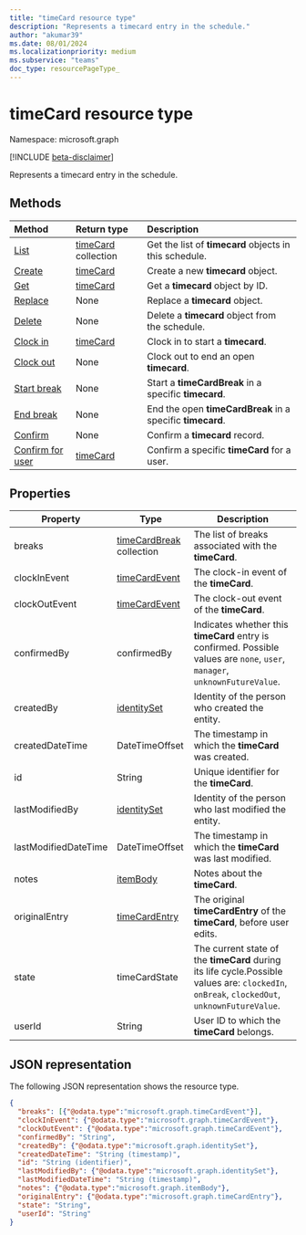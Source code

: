 ```yaml
---
title: "timeCard resource type"
description: "Represents a timecard entry in the schedule."
author: "akumar39"
ms.date: 08/01/2024
ms.localizationpriority: medium
ms.subservice: "teams"
doc_type: resourcePageType_
---
```


# timeCard resource type

Namespace: microsoft.graph

[!INCLUDE [beta-disclaimer](../../includes/beta-disclaimer.md)]

Represents a timecard entry in the schedule.

## Methods

| Method       | Return type  |Description|
|:---------------|:--------|:----------|
|[List](../api/timecard-list.md) | [timeCard](timecard.md) collection | Get the list of **timecard** objects in this schedule.|
|[Create](../api/timecard-post.md) | [timeCard](timecard.md) | Create a new **timecard** object.|
|[Get](../api/timecard-get.md) | [timeCard](timecard.md) | Get a **timecard** object by ID.|
|[Replace](../api/timecard-replace.md) | None | Replace a **timecard** object.|
|[Delete](../api/timecard-delete.md) | None | Delete a **timecard** object from the schedule.|
|[Clock in](../api/timecard-clockin.md) | [timeCard](timecard.md) | Clock in to start a **timecard**.|
|[Clock out](../api/timecard-clockout.md) | None | Clock out to end an open **timecard**.|
|[Start break](../api/timecard-startbreak.md) | None | Start a **timeCardBreak** in a specific **timecard**.|
|[End break](../api/timecard-endbreak.md) | None | End the open **timeCardBreak** in a specific **timecard**.|
|[Confirm](../api/timecard-confirm.md) | None | Confirm a **timecard** record.|
|[Confirm for user](../api/timecard-confirmforuser.md) | [timeCard](timecard.md) | Confirm a specific **timeCard** for a user.|

## Properties
|Property               |Type           |Description                                                                |
|-----------------------|---------------|---------------------------------------------------------------------------|
| breaks 	|[timeCardBreak](timecardbreak.md) collection  |The list of breaks associated with the **timeCard**.|
| clockInEvent       |[timeCardEvent](../resources/timecardevent.md)    | The clock-in event of the **timeCard**. |
| clockOutEvent			        |[timeCardEvent](../resources/timecardevent.md)  |The clock-out event of the **timeCard**. |
| confirmedBy |confirmedBy    | Indicates whether this **timeCard** entry is confirmed. Possible values are `none`, `user`, `manager`, `unknownFutureValue`.|
|createdBy|[identitySet](identityset.md)| Identity of the person who created the entity. |
|createdDateTime|DateTimeOffset| The timestamp in which the **timeCard** was created. |
| id			        |String  |Unique identifier for the **timeCard**.|
|lastModifiedBy| [identitySet](identityset.md)| Identity of the person who last modified the entity.|
|lastModifiedDateTime|DateTimeOffset| The timestamp in which the **timeCard** was last modified.|
| notes			        | [itemBody](itembody.md)  |Notes about the **timeCard**. |
| originalEntry| [timeCardEntry](../resources/timecardentry.md) | The original **timeCardEntry** of the **timeCard**, before user edits. |
| state 		        |timeCardState  | The current state of the **timeCard** during its life cycle.Possible values are: `clockedIn`, `onBreak`, `clockedOut`, `unknownFutureValue`.|
| userId			        |String |User ID to which  the **timeCard** belongs. |

## JSON representation

The following JSON representation shows the resource type.

<!-- {
  "blockType": "resource",
  "keyProperty": "id",
  "@odata.type": "microsoft.graph.timeCard",
   "baseType":"microsoft.graph.changeTrackedEntity"
}-->

```json
{
  "breaks": [{"@odata.type":"microsoft.graph.timeCardEvent"}],
  "clockInEvent": {"@odata.type":"microsoft.graph.timeCardEvent"},
  "clockOutEvent": {"@odata.type":"microsoft.graph.timeCardEvent"},
  "confirmedBy": "String",
  "createdBy": {"@odata.type":"microsoft.graph.identitySet"},
  "createdDateTime": "String (timestamp)",
  "id": "String (identifier)",
  "lastModifiedBy": {"@odata.type":"microsoft.graph.identitySet"},
  "lastModifiedDateTime": "String (timestamp)",
  "notes": {"@odata.type":"microsoft.graph.itemBody"},
  "originalEntry": {"@odata.type":"microsoft.graph.timeCardEntry"},
  "state": "String",
  "userId": "String"
}
```

<!-- uuid: 8fcb5dbc-d5aa-4681-8e31-b001d5168d79
2015-10-25 14:57:30 UTC -->
<!--
{
  "type": "#page.annotation",
  "description": "timeCard resource",
  "keywords": "",
  "section": "documentation",
  "tocPath": "",
  "suppressions": []
}
-->
